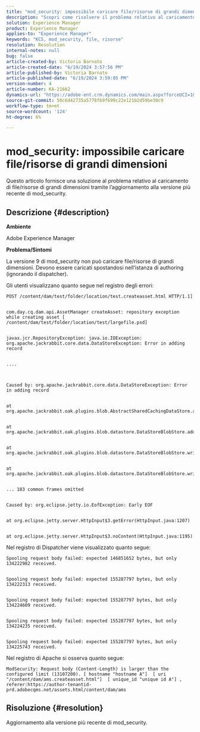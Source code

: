 ```yaml
---
title: "mod_security: impossibile caricare file/risorse di grandi dimensioni"
description: "Scopri come risolvere il problema relativo al caricamento di file/risorse di grandi dimensioni tramite l’aggiornamento alla versione più recente di mod_security."
solution: Experience Manager
product: Experience Manager
applies-to: "Experience Manager"
keywords: "KCS, mod_security, file, risorse"
resolution: Resolution
internal-notes: null
bug: false
article-created-by: Victoria Barnato
article-created-date: "6/19/2024 3:57:56 PM"
article-published-by: Victoria Barnato
article-published-date: "6/19/2024 3:59:05 PM"
version-number: 4
article-number: KA-21662
dynamics-url: "https://adobe-ent.crm.dynamics.com/main.aspx?forceUCI=1&pagetype=entityrecord&etn=knowledgearticle&id=1acdeeab-542e-ef11-840b-6045bd0298d4"
source-git-commit: 50c6d42735a5778fb9f699c22e121b2d59be30c9
workflow-type: tm+mt
source-wordcount: '124'
ht-degree: 6%

---
```


# mod_security: impossibile caricare file/risorse di grandi dimensioni


Questo articolo fornisce una soluzione al problema relativo al caricamento di file/risorse di grandi dimensioni tramite l’aggiornamento alla versione più recente di mod_security.

## Descrizione {#description}


<b>Ambiente</b>

Adobe Experience Manager

<b>Problema/Sintomi</b>

La versione 9 di mod_security non può caricare file/risorse di grandi dimensioni. Devono essere caricati spostandosi nell’istanza di authoring (ignorando il dispatcher).

Gli utenti visualizzano quanto segue nel registro degli errori:


```
POST /content/dam/test/folder/location/test.createasset.html HTTP/1.1] 


com.day.cq.dam.api.AssetManager createAsset: repository exception while creating asset [ /content/dam/test/folder/location/test/largefile.psd] 


javax.jcr.RepositoryException: java.io.IOException: org.apache.jackrabbit.core.data.DataStoreException: Error in adding record


....



Caused by: org.apache.jackrabbit.core.data.DataStoreException: Error in adding record


at org.apache.jackrabbit.oak.plugins.blob.AbstractSharedCachingDataStore.addRecord(AbstractSharedCachingDataStore.java:265)


at org.apache.jackrabbit.oak.plugins.blob.datastore.DataStoreBlobStore.addRecordInternal(DataStoreBlobStore.java:821)


at org.apache.jackrabbit.oak.plugins.blob.datastore.DataStoreBlobStore.writeStream(DataStoreBlobStore.java:922)


at org.apache.jackrabbit.oak.plugins.blob.datastore.DataStoreBlobStore.writeBlob(DataStoreBlobStore.java:320)


... 183 common frames omitted


Caused by: org.eclipse.jetty.io.EofException: Early EOF


at org.eclipse.jetty.server.HttpInput$3.getError(HttpInput.java:1207)


at org.eclipse.jetty.server.HttpInput$3.noContent(HttpInput.java:1195)
```




Nel registro di Dispatcher viene visualizzato quanto segue:


```
Spooling request body failed: expected 146851652 bytes, but only 134222982 received.


Spooling request body failed: expected 155287797 bytes, but only 134222313 received.


Spooling request body failed: expected 155287797 bytes, but only 134224609 received.


Spooling request body failed: expected 155287797 bytes, but only 134224235 received.


Spooling request body failed: expected 155287797 bytes, but only 134225743 received.
```




Nel registro di Apache si osserva quanto segue:


```
ModSecurity: Request body (Content-Length) is larger than the configured limit (13107200). [ hostname "hostname A"]  [ uri "/content/dam/ams.createasset.html"]  [ unique_id "unique id A"] , referer:https://author-tenantid-prd.adobecqms.net/assets.html/content/dam/ams
```



## Risoluzione {#resolution}


Aggiornamento alla versione più recente di mod_security.
